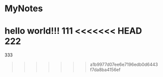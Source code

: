 # MyNotes
hello world!!!
111
<<<<<<< HEAD
222
=======
333
>>>>>>> a1b9977d07ee6e7196edb0d6443f7da8ba4156ef
